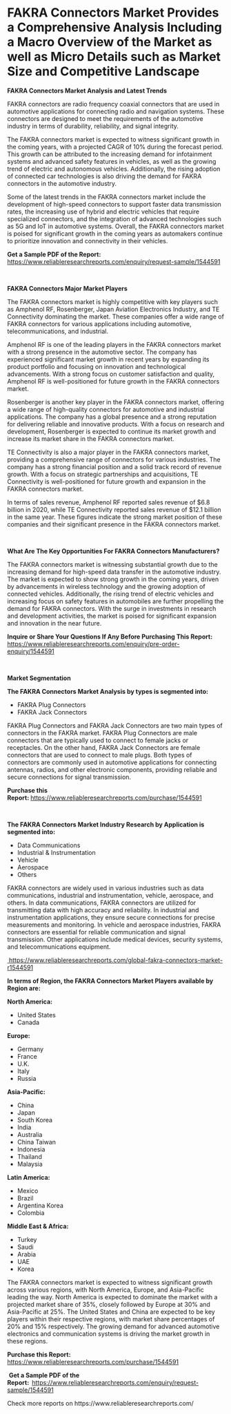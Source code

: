 <p><h1>FAKRA Connectors Market Provides a Comprehensive Analysis Including a Macro Overview of the Market as well as Micro Details such as Market Size and Competitive Landscape</h1></p><p><strong>FAKRA Connectors Market Analysis and Latest Trends</strong></p>
<p><p>FAKRA connectors are radio frequency coaxial connectors that are used in automotive applications for connecting radio and navigation systems. These connectors are designed to meet the requirements of the automotive industry in terms of durability, reliability, and signal integrity.</p><p>The FAKRA connectors market is expected to witness significant growth in the coming years, with a projected CAGR of 10% during the forecast period. This growth can be attributed to the increasing demand for infotainment systems and advanced safety features in vehicles, as well as the growing trend of electric and autonomous vehicles. Additionally, the rising adoption of connected car technologies is also driving the demand for FAKRA connectors in the automotive industry.</p><p>Some of the latest trends in the FAKRA connectors market include the development of high-speed connectors to support faster data transmission rates, the increasing use of hybrid and electric vehicles that require specialized connectors, and the integration of advanced technologies such as 5G and IoT in automotive systems. Overall, the FAKRA connectors market is poised for significant growth in the coming years as automakers continue to prioritize innovation and connectivity in their vehicles.</p></p>
<p><strong>Get a Sample PDF of the Report:&nbsp;</strong> <a href="https://www.reliableresearchreports.com/enquiry/request-sample/1544591">https://www.reliableresearchreports.com/enquiry/request-sample/1544591</a></p>
<p>&nbsp;</p>
<p><strong>FAKRA Connectors Major Market Players</strong></p>
<p><p>The FAKRA connectors market is highly competitive with key players such as Amphenol RF, Rosenberger, Japan Aviation Electronics Industry, and TE Connectivity dominating the market. These companies offer a wide range of FAKRA connectors for various applications including automotive, telecommunications, and industrial.</p><p>Amphenol RF is one of the leading players in the FAKRA connectors market with a strong presence in the automotive sector. The company has experienced significant market growth in recent years by expanding its product portfolio and focusing on innovation and technological advancements. With a strong focus on customer satisfaction and quality, Amphenol RF is well-positioned for future growth in the FAKRA connectors market.</p><p>Rosenberger is another key player in the FAKRA connectors market, offering a wide range of high-quality connectors for automotive and industrial applications. The company has a global presence and a strong reputation for delivering reliable and innovative products. With a focus on research and development, Rosenberger is expected to continue its market growth and increase its market share in the FAKRA connectors market.</p><p>TE Connectivity is also a major player in the FAKRA connectors market, providing a comprehensive range of connectors for various industries. The company has a strong financial position and a solid track record of revenue growth. With a focus on strategic partnerships and acquisitions, TE Connectivity is well-positioned for future growth and expansion in the FAKRA connectors market.</p><p>In terms of sales revenue, Amphenol RF reported sales revenue of $6.8 billion in 2020, while TE Connectivity reported sales revenue of $12.1 billion in the same year. These figures indicate the strong market position of these companies and their significant presence in the FAKRA connectors market.</p></p>
<p>&nbsp;</p>
<p><strong>What Are The Key Opportunities For FAKRA Connectors Manufacturers?</strong></p>
<p><p>The FAKRA connectors market is witnessing substantial growth due to the increasing demand for high-speed data transfer in the automotive industry. The market is expected to show strong growth in the coming years, driven by advancements in wireless technology and the growing adoption of connected vehicles. Additionally, the rising trend of electric vehicles and increasing focus on safety features in automobiles are further propelling the demand for FAKRA connectors. With the surge in investments in research and development activities, the market is poised for significant expansion and innovation in the near future.</p></p>
<p><strong>Inquire or Share Your Questions If Any Before Purchasing This Report:</strong> <a href="https://www.reliableresearchreports.com/enquiry/pre-order-enquiry/1544591">https://www.reliableresearchreports.com/enquiry/pre-order-enquiry/1544591</a></p>
<p>&nbsp;</p>
<p><strong>Market Segmentation</strong></p>
<p><strong>The FAKRA Connectors Market Analysis by types is segmented into:</strong></p>
<p><ul><li>FAKRA Plug Connectors</li><li>FAKRA Jack Connectors</li></ul></p>
<p><p>FAKRA Plug Connectors and FAKRA Jack Connectors are two main types of connectors in the FAKRA market. FAKRA Plug Connectors are male connectors that are typically used to connect to female jacks or receptacles. On the other hand, FAKRA Jack Connectors are female connectors that are used to connect to male plugs. Both types of connectors are commonly used in automotive applications for connecting antennas, radios, and other electronic components, providing reliable and secure connections for signal transmission.</p></p>
<p><strong>Purchase this Report:&nbsp;</strong><a href="https://www.reliableresearchreports.com/purchase/1544591">https://www.reliableresearchreports.com/purchase/1544591</a></p>
<p>&nbsp;</p>
<p><strong>The FAKRA Connectors Market Industry Research by Application is segmented into:</strong></p>
<p><ul><li>Data Communications</li><li>Industrial & Instrumentation</li><li>Vehicle</li><li>Aerospace</li><li>Others</li></ul></p>
<p><p>FAKRA connectors are widely used in various industries such as data communications, industrial and instrumentation, vehicle, aerospace, and others. In data communications, FAKRA connectors are utilized for transmitting data with high accuracy and reliability. In industrial and instrumentation applications, they ensure secure connections for precise measurements and monitoring. In vehicle and aerospace industries, FAKRA connectors are essential for reliable communication and signal transmission. Other applications include medical devices, security systems, and telecommunications equipment.</p></p>
<p><a href="https://www.reliableresearchreports.com/global-fakra-connectors-market-r1544591">&nbsp;https://www.reliableresearchreports.com/global-fakra-connectors-market-r1544591</a></p>
<p><strong>In terms of Region, the FAKRA Connectors Market Players available by Region are:</strong></p>
<p>
    <p> <strong> North America: </strong>
        <ul>
            <li>United States</li>
            <li>Canada</li>
        </ul>
        </p> 
    <p> <strong> Europe: </strong>
        <ul>
            <li>Germany</li>
            <li>France</li>
            <li>U.K.</li>
            <li>Italy</li>
            <li>Russia</li>
        </ul>
        </p> 
    <p> <strong> Asia-Pacific: </strong>
        <ul>
            <li>China</li>
            <li>Japan</li>
            <li>South Korea</li>
            <li>India</li>
            <li>Australia</li>
            <li>China Taiwan</li>
            <li>Indonesia</li>
            <li>Thailand</li>
            <li>Malaysia</li>
        </ul>
        </p> 
    <p> <strong> Latin America: </strong>
        <ul>
            <li>Mexico</li>
            <li>Brazil</li>
            <li>Argentina Korea</li>
            <li>Colombia</li>
        </ul>
        </p> 
    <p> <strong> Middle East & Africa: </strong>
        <ul>
            <li>Turkey</li>
            <li>Saudi</li>
            <li>Arabia</li>
            <li>UAE</li>
            <li>Korea</li>
        </ul>
    </p>
    </p>
<p><p>The FAKRA connectors market is expected to witness significant growth across various regions, with North America, Europe, and Asia-Pacific leading the way. North America is expected to dominate the market with a projected market share of 35%, closely followed by Europe at 30% and Asia-Pacific at 25%. The United States and China are expected to be key players within their respective regions, with market share percentages of 20% and 15% respectively. The growing demand for advanced automotive electronics and communication systems is driving the market growth in these regions.</p></p>
<p><strong>Purchase this Report: </strong><a href="https://www.reliableresearchreports.com/purchase/1544591">https://www.reliableresearchreports.com/purchase/1544591</a></p>
<p>&nbsp;<strong>Get a Sample PDF of the Report:&nbsp;&nbsp;</strong><a href="https://www.reliableresearchreports.com/enquiry/request-sample/1544591">https://www.reliableresearchreports.com/enquiry/request-sample/1544591</a></p>
<p><strong></strong></p>
<p>Check more reports on https://www.reliableresearchreports.com/</p>